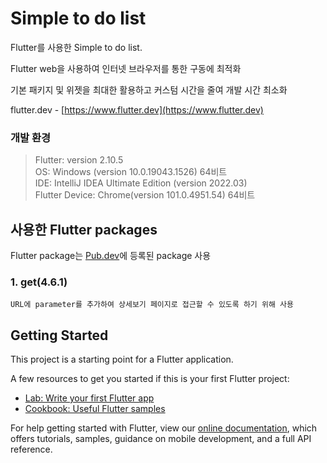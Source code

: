 # Simple to do list

Flutter를 사용한 Simple to do list.

Flutter web을 사용하여 인터넷 브라우저를 통한 구동에 최적화

기본 패키지 및 위젯을 최대한 활용하고 커스텀 시간을 줄여 개발 시간 최소화

flutter.dev - [https://www.flutter.dev](https://www.flutter.dev)

### 개발 환경
> Flutter: version 2.10.5<br>
> OS: Windows (version 10.0.19043.1526) 64비트<br>
> IDE: IntelliJ IDEA Ultimate Edition (version 2022.03)<br>
> Flutter Device: Chrome(version 101.0.4951.54) 64비트<br>

## 사용한 Flutter packages
Flutter package는 [Pub.dev](https://pub.dev/)에 등록된 package 사용

### 1. get(4.6.1)
    URL에 parameter를 추가하여 상세보기 페이지로 접근할 수 있도록 하기 위해 사용

## Getting Started

This project is a starting point for a Flutter application.

A few resources to get you started if this is your first Flutter project:

- [Lab: Write your first Flutter app](https://flutter.dev/docs/get-started/codelab)
- [Cookbook: Useful Flutter samples](https://flutter.dev/docs/cookbook)

For help getting started with Flutter, view our
[online documentation](https://flutter.dev/docs), which offers tutorials,
samples, guidance on mobile development, and a full API reference.
